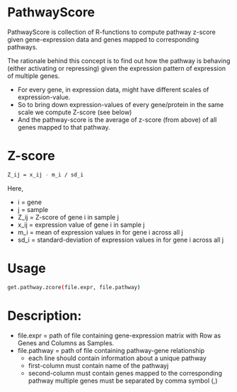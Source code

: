 # PathwayScore

PathwayScore is collection of R-functions to compute pathway z-score given gene-expression data and genes mapped to corresponding pathways.

The rationale behind this concept is to find out how the pathway is behaving (either activating or repressing) given the expression pattern of expression of multiple genes.
  - For every gene, in expression data, might have different scales of expression-value.
  - So to bring down expression-values of every gene/protein in the same scale we compute Z-score (see below)
  - And the pathway-score is the average of z-score (from above) of all genes mapped to that pathway.

# Z-score
```sh
Z_ij = x_ij - m_i / sd_i
```
 Here,
  - i = gene
  - j = sample
  - Z_ij = Z-score of gene i in sample j
  - x_ij = expression value of gene i in sample j
  - m_i = mean of expression values in for gene i across all j
  - sd_i = standard-deviation of expression values in for gene i across all j


# Usage
```sh
get.pathway.zcore(file.expr, file.pathway)
```
# Description:
  - file.expr = path of file containing gene-expression matrix with Row as Genes and Columns as Samples.
  - file.pathway = path of file containing pathway-gene relationship
    - each line should contain information about a unique pathway
    - first-column must contain name of the pathwayj
    - second-column must contain genes mapped to the corresponding pathway multiple genes must be separated by comma symbol (,)
